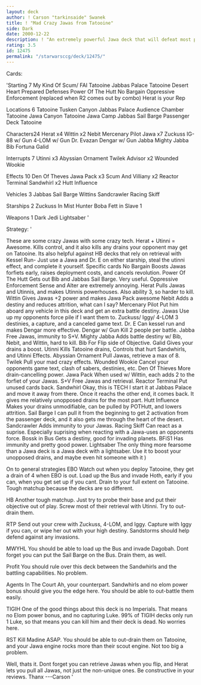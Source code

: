 ```yaml
---
layout: deck
author: ! Carson "tarkinsaide" Swanek
title: ! "Mad Crazy Jawas from Tatooine"
side: Dark
date: 2000-12-22
description: ! "An extremely powerful Jawa deck that will defeat most popular decks these days."
rating: 3.5
id: 12475
permalink: "/starwarsccg/deck/12475/"
---
```

Cards: 

'Starting 7
My Kind Of Scum/ FAI
Tatooine Jabbas Palace
Tatooine Desert Heart
Prepared Defenses
Power Of The Hutt
No Bargain
Oppressive Enforcement (replaced when R2 comes out by combo)
Herat is your Rep

Locations 6
Tatooine  Tusken Canyon
Jabbas Palace	Audience Chamber
Tatooine  Jawa Canyon
Tatooine  Jawa Camp
Jabbas Sail Barge  Passenger Deck
Tatooine

Characters24
Herat x4
Wittin x2
Nebit
Mercenary Pilot
Jawa x7
Zuckuss
IG-88 w/ Gun
4-LOM w/ Gun
Dr. Evazan
Dengar w/ Gun
Jabba
Mighty Jabba
Bib Fortuna
Galid

Interrupts 7
Utinni x3
Abyssian Ornament
Twilek Advisor x2
Wounded Wookie

Effects 10
Den Of Theves
Jawa Pack x3
Scum And Villiany x2
Reactor Terminal
Sandwhirl x2
Hutt Influence

Vehicles 3
Jabbas Sail Barge
Wittins Sandcrawler
Racing Skiff

Starships 2
Zuckuss In Mist Hunter
Boba Fett in Slave 1

Weapons 1
Dark Jedi Lightsaber  '

Strategy: '

These are some crazy Jawas with some crazy tech.  Herat + Utinni = Awesome.  Kills control, and it also kills any drains your opponent may get on Tatooine.  Its also helpful against HB decks that rely on retrieval with Kessel Run- Just use a Jawa and Dr. E on either starship, steal the utinni effect, and complete it yourself.  Specific cards
No Bargain  Boosts Jawas forfiets early, raises deployment costs, and cancels revolution.
Power Of The Hutt  Gets out Bib and Jabbas Sail Barge.  Very useful.
Oppressive Enforcement  Sense and Alter are extremely annoying.
Herat	Pulls Jawas and Utinnis, and makes Utinnis powerhouses.  Also ability 3, so harder to kill.
Wittin  Gives Jawas +2 power and makes Jawa Pack awesome
Nebit	Adds a destiny and reduces attrition, what can I say?
Mercenary Pilot  Put him aboard any vehicle in this deck and get an extra battle destiny.
Jawas	Use up my opponents force pile if I want them to.
Zuckuss/ Iggy/ 4-LOM  3 destinies, a capture, and a canceled game text.
Dr. E	Can kessel run and makes Dengar more effective.
Dengar w/ Gun	Kill 2 people per battle.
Jabba	Free Jawas, immunity to S+V.
Mighty Jabba  Adds battle destiny w/ Bib, Nebit, and Wittin, hard to kill.
Bib  For Flip side of Objective.
Galid	Gives your drains a boost.
Utinni  Kills Tatooine drains, Controls that hurt Sandwhirls, and Utinni Effects.
Abyssian Ornament  Pull Jawas, retrieve a max of 8.
Twilek  Pull your mad crazy effects.
Wounded Wookie  Cancel your opponents game text, clash of sabers, destinies, etc.
Den Of Thieves  More drain-cancelling power.
Jawa Pack  When used w/ Wittin, each adds 2 to the forfiet of your Jawas.
S+V  Free Jawas and retrieval.
Reactor Terminal  Put unused cards back.
Sandwhirl  Okay, this is TECH  I start it at Jabbas Palace and move it away from there.  Once it reachs the other end, it comes back.  It gives me relatively unopposed drains for the most part.
Hutt Influence  Makes your drains unmodifiable, can be pulled by POTHutt, and lowers attrition.
Sail Barge  I can pull it from the beginning to get 2 activation from the passenger deck, and it also gets me through the heart of the desert.
Sandcrawler  Adds immunity to your Jawas.
Racing Skiff  Can react as a suprise.	Especially suprising when reacting with a Jawa-uses an opponents force.
Bossk in Bus  Gets a destiny, good for invading planets.
BFiS1	Has immunity and pretty good power.
Lightsaber  The only thing more fearsome than a Jawa deck is a Jawa deck with a lightsaber.  Use it to boost your unopposed drains, and maybe even hit someone with it )

On to general strategies
EBO  Watch out when you deploy Tatooine, they get a drain of 4 when EBO is out.  Load up the Bus and invade Hoth, early if you can, when you get set up if you cant.  Drain to your full extent on Tatooine.  Tough matchup because the decks are so different.

HB  Another tough matchup.  Just try to probe their base and put their objective out of play.	Screw most of their retrieval with Utinni.  Try to out-drain them.

RTP  Send out your crew with Zuckuss, 4-LOM, and Iggy.  Capture with Iggy if you can, or wipe her out with your high destiny.	Sandstorms should help defend against any invasions.

MWYHL	You should be able to load up the Bus and invade Dagobah.  Dont forget you can put the Sail Barge on the Bus.  Drain them, as well.

Profit  You should rule over this deck between the Sandwhirls and the battling capabilities.  No problem.

Agents In The Court  Ah, your counterpart.  Sandwhirls and no elom power bonus should give you the edge here.	You should be able to out-battle them easily.

TIGIH	One of the good things about this deck is no Imperials.  That means no Elom power bonus, and no capturing Luke.  99% of TIGIH decks only run 1 Luke, so that means you can kill him and their deck is dead.  No worries here.

RST  Kill Madine ASAP.  You should be able to out-drain them on Tatooine, and your Jawa engine rocks more than their scout engine.  Not too big a problem.

Well, thats it.  Dont forget you can retrieve Jawas when you flip, and Herat lets you pull all Jawas, not just the non-unique ones.  Be constructive in your reviews.  Thanx
---Carson '
